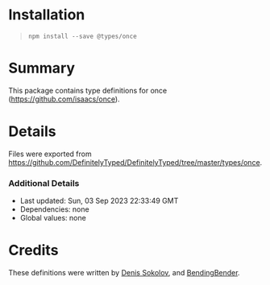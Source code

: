 # Installation
> `npm install --save @types/once`

# Summary
This package contains type definitions for once (https://github.com/isaacs/once).

# Details
Files were exported from https://github.com/DefinitelyTyped/DefinitelyTyped/tree/master/types/once.

### Additional Details
 * Last updated: Sun, 03 Sep 2023 22:33:49 GMT
 * Dependencies: none
 * Global values: none

# Credits
These definitions were written by [Denis Sokolov](https://github.com/denis-sokolov), and [BendingBender](https://github.com/BendingBender).

